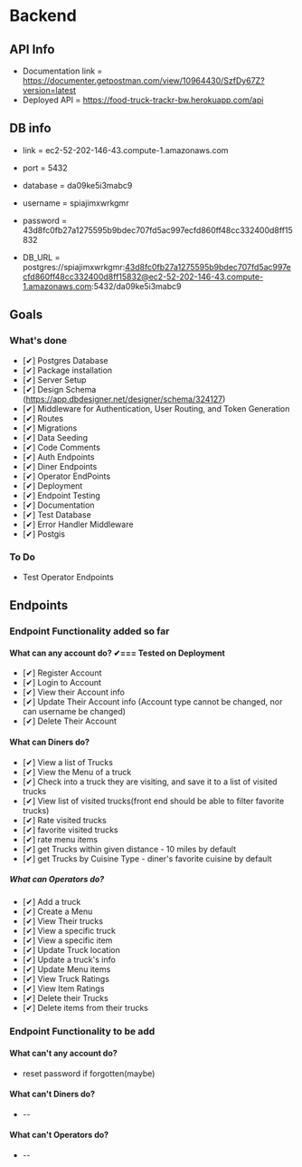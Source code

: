 # Backend

## API Info

* Documentation link = https://documenter.getpostman.com/view/10964430/SzfDy67Z?version=latest
* Deployed API = https://food-truck-trackr-bw.herokuapp.com/api

## DB info

* link = ec2-52-202-146-43.compute-1.amazonaws.com
* port = 5432
* database = da09ke5i3mabc9
* username = spiajimxwrkgmr
* password = 43d8fc0fb27a1275595b9bdec707fd5ac997ecfd860ff48cc332400d8ff15832

* DB_URL = postgres://spiajimxwrkgmr:43d8fc0fb27a1275595b9bdec707fd5ac997ecfd860ff48cc332400d8ff15832@ec2-52-202-146-43.compute-1.amazonaws.com:5432/da09ke5i3mabc9


## Goals

### What's done 

* [✔] Postgres Database
* [✔] Package installation
* [✔] Server Setup
* [✔] Design Schema (https://app.dbdesigner.net/designer/schema/324127)
* [✔] Middleware for Authentication, User Routing, and Token Generation 
* [✔] Routes
* [✔] Migrations
* [✔] Data Seeding
* [✔] Code Comments
* [✔] Auth Endpoints
* [✔] Diner Endpoints
* [✔] Operator EndPoints
* [✔] Deployment
* [✔] Endpoint Testing
* [✔] Documentation
* [✔] Test Database
* [✔] Error Handler Middleware
* [✔] Postgis 

### To Do 

* Test Operator Endpoints



## Endpoints 

### Endpoint Functionality added so far

#### What can any account do?  ✔=== Tested on Deployment

* [✔] Register Account
* [✔] Login to Account
* [✔] View their Account info
* [✔] Update Their Account info (Account type cannot be changed, nor can username be changed)
* [✔] Delete Their Account

#### What can Diners do?

* [✔] View a list of Trucks
* [✔] View the Menu of a truck
* [✔] Check into a truck they are visiting, and save it to a list of visited trucks
* [✔] View list of visited trucks(front end should be able to filter favorite trucks)
* [✔] Rate visited trucks
* [✔] favorite visited trucks
* [✔] rate menu items
* [✔] get Trucks within given distance - 10 miles by default
* [✔] get Trucks by Cuisine Type - diner's favorite cuisine by default

##### What can Operators do?

* [✔] Add a truck
* [✔] Create a Menu
* [✔] View Their trucks
* [✔] View a specific truck
* [✔] View a specific item
* [✔] Update Truck location
* [✔] Update a truck's info
* [✔] Update Menu items
* [✔] View Truck Ratings
* [✔] View Item Ratings
* [✔] Delete their Trucks
* [✔] Delete items from their trucks

### Endpoint Functionality to be add

#### What can't any account do?

* reset password if forgotten(maybe)

#### What can't Diners do?

* --

#### What can't Operators do?

*  --

